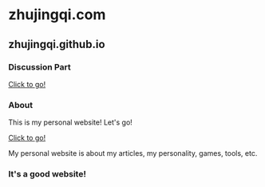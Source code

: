 # zhujingqi.com
## zhujingqi.github.io
### Discussion Part
[Click to go!](https://github.com/zhujingqi/zhujingqi.github.io/discussions)
### About
This is my personal website! Let's go!

[Click to go!](https://zhujingqi.com)

My personal website is about my articles, my personality, games, tools, etc.

### It's a good website!
